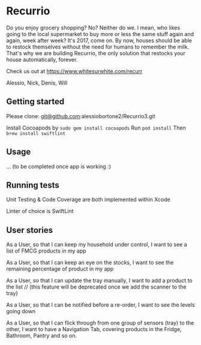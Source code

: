 # Recurrio  

Do you enjoy grocery shopping? No? Neither do we. I mean, who likes going to the local supermarket to buy more or less the same stuff again and again, week after week? It's 2017, come on. By now, houses should be able to restock themselves without the need for humans to remember the milk. 
That's why we are building Recurrio, the only solution that restocks your house automatically, forever. 

Check us out at https://www.whitesurwhite.com/recurr

Alessio, Nick, Denis, Will 

## Getting started

Please clone: git@github.com:alessiobortone2/Recurrio3.git

Install Cocoapods by `sudo gem install cocoapods`
Run `pod install`
Then `brew install swiftlint`

## Usage

... (to be completed once app is working :)

## Running tests

Unit Testing & Code Coverage are both implemented within Xcode

Linter of choice is SwiftLint 


## User stories 


As a User, 
so that I can keep my household under control, 
I want to see a list of FMCG products in my app

As a User, 
so that I can keep an eye on the stocks, 
I want to see the remaining percentage of product in my app

As a User, 
so that I can update the tray manually, 
I want to add a product to the list  // (this feature will be deprecated once we add the scanner to the tray)

As a User, 
so that I can be notified before a re-order, 
I want to see the levels going down

As a User,
so that I can flick through from one group of sensors (tray) to the other, 
I want to have a Navigation Tab, covering products in the Fridge, Bathroom, Pantry and so on.


